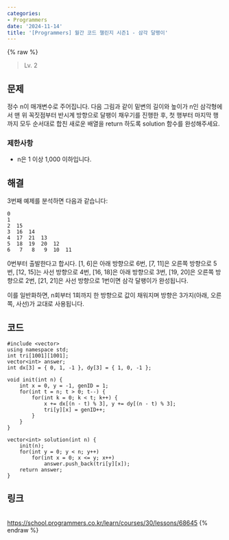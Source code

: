 ```yaml
---
categories:
- Programmers
date: '2024-11-14'
title: '[Programmers] 월간 코드 챌린지 시즌1 - 삼각 달팽이'
---
```


{% raw %}
> Lv. 2<br>

## 문제
정수 n이 매개변수로 주어집니다. 다음 그림과 같이 밑변의 길이와 높이가 n인 삼각형에서 맨 위 꼭짓점부터 반시계 방향으로 달팽이 채우기를 진행한 후, 첫 행부터 마지막 행까지 모두 순서대로 합친 새로운 배열을 return 하도록 solution 함수를 완성해주세요.

### 제한사항
-   n은 1 이상 1,000 이하입니다.

## 해결
3번째 예제를 분석하면 다음과 같습니다:
```
0
1
2  15
3  16  14
4  17  21  13
5  18  19  20  12
6   7   8   9  10  11
```

0번부터 출발한다고 합시다. [1, 6]은 아래 방향으로 6번, [7, 11]은 오른쪽 방향으로 5번, [12, 15]는 사선 방향으로 4번, [16, 18]은 아래 방향으로 3번, [19, 20]은 오른쪽 방향으로 2번, [21, 21]은 사선 방향으로 1번이면 삼각 달팽이가 완성됩니다.

이를 일반화하면, n회부터 1회까지 한 방향으로 값이 채워지며 방향은 3가지(아래, 오른쪽, 사선)가 교대로 사용됩니다.

## 코드
```
#include <vector>
using namespace std;
int tri[1001][1001];
vector<int> answer;
int dx[3] = { 0, 1, -1 }, dy[3] = { 1, 0, -1 };

void init(int n) {
    int x = 0, y = -1, genID = 1;
    for(int t = n; t > 0; t--) {
        for(int k = 0; k < t; k++) {
            x += dx[(n - t) % 3], y += dy[(n - t) % 3];
            tri[y][x] = genID++;
        }
    }
}

vector<int> solution(int n) {
    init(n);
    for(int y = 0; y < n; y++)
        for(int x = 0; x <= y; x++)
            answer.push_back(tri[y][x]);
    return answer;
}
```

## 링크
<br>https://school.programmers.co.kr/learn/courses/30/lessons/68645
{% endraw %}